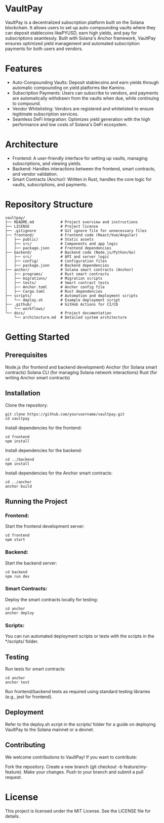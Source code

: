 # VaultPay
VaultPay is a decentralized subscription platform built on the Solana blockchain. It allows users to set up auto-compounding vaults where they can deposit stablecoins likePYUSD, earn high yields, and pay for subscriptions seamlessly. Built with Solana's Anchor framework, VaultPay ensures optimized yield management and automated subscription payments for both users and vendors.

# Features
- Auto-Compounding Vaults: Deposit stablecoins and earn yields through automatic compounding on yield platforms like Kamino.
- Subscription Payments: Users can subscribe to vendors, and payments are automatically withdrawn from the vaults when due, while continuing to compound.
- Vendor Whitelisting: Vendors are registered and whitelisted to ensure legitimate subscription services.
- Seamless DeFi Integration: Optimizes yield generation with the high performance and low costs of Solana's DeFi ecosystem.

# Architecture
- Frontend: A user-friendly interface for setting up vaults, managing subscriptions, and viewing yields.
- Backend: Handles interactions between the frontend, smart contracts, and vendor validation.
- Smart Contracts (Anchor): Written in Rust, handles the core logic for vaults, subscriptions, and payments.

# Repository Structure
```
vaultpay/
├── README.md            # Project overview and instructions
├── LICENSE              # Project license
├── .gitignore           # Git ignore file for unnecessary files
├── frontend/            # Frontend code (React/Vue/Angular)
│   ├── public/          # Static assets
│   ├── src/             # Components and app logic
│   ├── package.json     # Frontend dependencies
├── backend/             # Backend code (Node.js/Python/Go)
│   ├── src/             # API and server logic
│   ├── config/          # Configuration files
│   ├── package.json     # Backend dependencies
├── anchor/              # Solana smart contracts (Anchor)
│   ├── programs/        # Rust smart contracts
│   ├── migrations/      # Migration scripts
│   ├── tests/           # Smart contract tests
│   ├── Anchor.toml      # Anchor config file
│   ├── Cargo.toml       # Rust dependencies
├── scripts/             # Automation and deployment scripts
│   └── deploy.sh        # Example deployment script
├── .github/             # GitHub Actions for CI/CD
│   └── workflows/
└── docs/                # Project documentation
    └── architecture.md  # Detailed system architecture
```

# Getting Started
## Prerequisites
Node.js (for frontend and backend development)
Anchor (for Solana smart contracts)
Solana CLI (for managing Solana network interactions)
Rust (for writing Anchor smart contracts)

## Installation
Clone the repository:
```
git clone https://github.com/yourusername/vaultpay.git
cd vaultpay
```

Install dependencies for the frontend:
```
cd frontend
npm install
```
Install dependencies for the backend:

```
cd ../backend
npm install
```

Install dependencies for the Anchor smart contracts:
```
cd ../anchor
anchor build
```
## Running the Project
### Frontend:

Start the frontend development server:
```
cd frontend
npm start
```
### Backend:

Start the backend server:
```
cd backend
npm run dev
```
### Smart Contracts:

Deploy the smart contracts locally for testing:
```
cd anchor
anchor deploy
```
### Scripts:

You can run automated deployment scripts or tests with the scripts in the */scripts/ folder.

## Testing
Run tests for smart contracts:
```
cd anchor
anchor test
```
Run frontend/backend tests as required using standard testing libraries (e.g., jest for frontend).

## Deployment
Refer to the deploy.sh script in the scripts/ folder for a guide on deploying VaultPay to the Solana mainnet or a devnet.

## Contributing
We welcome contributions to VaultPay! If you want to contribute:

Fork the repository.
Create a new branch (git checkout -b feature/my-feature).
Make your changes.
Push to your branch and submit a pull request.
# License
This project is licensed under the MIT License. See the LICENSE file for details.

